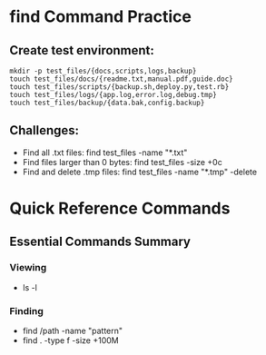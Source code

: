 # find Command Practice 
## Create test environment:
```
mkdir -p test_files/{docs,scripts,logs,backup}
touch test_files/docs/{readme.txt,manual.pdf,guide.doc}
touch test_files/scripts/{backup.sh,deploy.py,test.rb}
touch test_files/logs/{app.log,error.log,debug.tmp}
touch test_files/backup/{data.bak,config.backup}
```

## Challenges:
- Find all .txt files: find test_files -name "*.txt"
- Find files larger than 0 bytes: find test_files -size +0c
- Find and delete .tmp files: find test_files -name "*.tmp" -delete
  

# Quick Reference Commands

## Essential Commands Summary
### Viewing
- ls -l

### Finding
- find /path -name "pattern"
- find . -type f -size +100M
